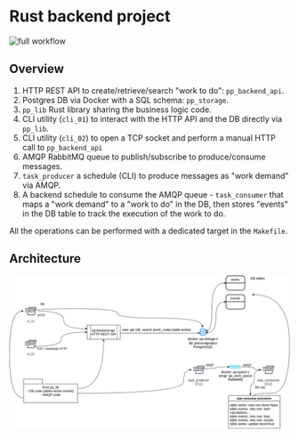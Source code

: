 # Rust backend project

![full workflow](https://github.com/tappoz/rust-personal-project/actions/workflows/rust.yml/badge.svg)

## Overview

1. HTTP REST API to create/retrieve/search "work to do": `pp_backend_api`.
2. Postgres DB via Docker with a SQL schema: `pp_storage`.
3. `pp_lib` Rust library sharing the business logic code.
4. CLI utility (`cli_01`) to interact with the HTTP API and the DB directly via `pp_lib`.
5. CLI utility (`cli_02`) to open a TCP socket and perform a manual HTTP 
   call to `pp_backend_api`
6. AMQP RabbitMQ queue to publish/subscribe to produce/consume messages.
7. `task_producer` a schedule (CLI) to produce messages as "work demand" via AMQP.
8. A backend schedule to consume the AMQP queue - `task_consumer` 
   that maps a "work demand" to a "work to do" in the DB, then stores
   "events" in the DB table to track the execution of the work to do.

All the operations can be performed with a dedicated target in the `Makefile`.

## Architecture

![architecture](./doc/architecture.drawio.png "Architecture")

